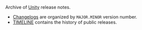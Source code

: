 Archive of [Unity](https://unity.com/) release notes.

* [Changelogs](Changelogs/) are organized by `MAJOR.MINOR` version number.
* [TIMELINE](TIMELINE) contains the history of public releases.
